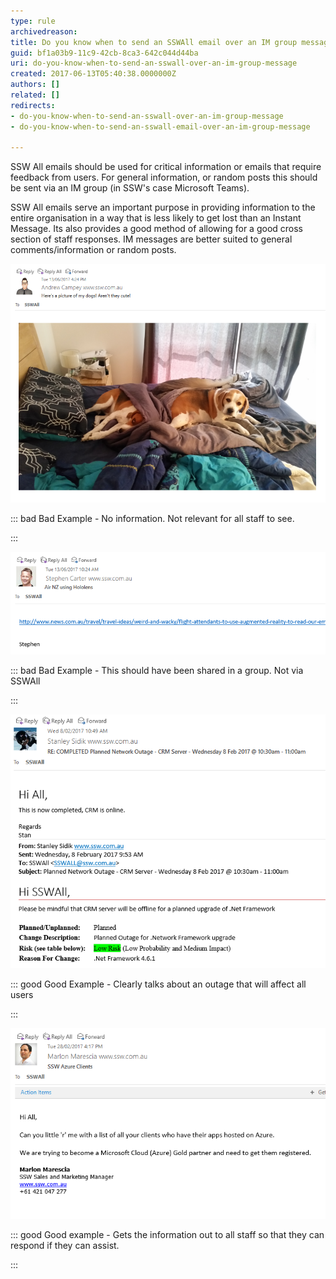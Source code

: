 ```yaml
---
type: rule
archivedreason: 
title: Do you know when to send an SSWAll email over an IM group message?
guid: bf1a03b9-11c9-42cb-8ca3-642c044d44ba
uri: do-you-know-when-to-send-an-sswall-over-an-im-group-message
created: 2017-06-13T05:40:38.0000000Z
authors: []
related: []
redirects:
- do-you-know-when-to-send-an-sswall-over-an-im-group-message
- do-you-know-when-to-send-an-sswall-email-over-an-im-group-message

---
```


SSW All emails should be used for critical information or emails that require feedback from users.  For general information, or random posts this should be sent via an IM group (in SSW's case Microsoft Teams).



<!--endintro-->

SSW All emails serve an important purpose in providing information to the entire organisation in a way that is less likely to get lost than an Instant Message.  Its also provides a good method of allowing for a good cross section of staff responses.  IM messages are better suited to general comments/information or random posts.

![](bad1.png)


::: bad
Bad Example - No information. Not relevant for all staff to see.

:::





![](bad2.png)


::: bad
Bad Example - This should have been shared in a group. Not via SSWAll

:::



![](good1.png)


::: good
Good Example - Clearly talks about an outage that will affect all users

:::



![](good2.png)


::: good
Good example - Gets the information out to all staff so that they can respond if they can assist.

:::
